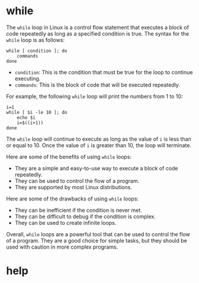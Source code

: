 # while

The `while` loop in Linux is a control flow statement that executes a block of code repeatedly as long as a specified condition is true. The syntax for the `while` loop is as follows:

```
while [ condition ]; do
    commands
done
```

* `condition`: This is the condition that must be true for the loop to continue executing.
* `commands`: This is the block of code that will be executed repeatedly.

For example, the following `while` loop will print the numbers from 1 to 10:

```
i=1
while [ $i -le 10 ]; do
    echo $i
    i=$((i+1))
done
```

The `while` loop will continue to execute as long as the value of `i` is less than or equal to 10. Once the value of `i` is greater than 10, the loop will terminate.

Here are some of the benefits of using `while` loops:

* They are a simple and easy-to-use way to execute a block of code repeatedly.
* They can be used to control the flow of a program.
* They are supported by most Linux distributions.

Here are some of the drawbacks of using `while` loops:

* They can be inefficient if the condition is never met.
* They can be difficult to debug if the condition is complex.
* They can be used to create infinite loops.

Overall, `while` loops are a powerful tool that can be used to control the flow of a program. They are a good choice for simple tasks, but they should be used with caution in more complex programs.



# help 

```

```
